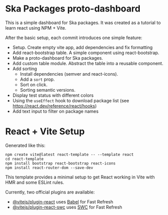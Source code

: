 # Ska Packages proto-dashboard

This is a simple dashboard for Ska packages. It was created as a tutorial to learn react using NPM + Vite.

After the basic setup, each commit introduces one simple feature:

- Setup. Create empty vite app, add dependencies and fix formatting
- Add react-bootstrap table. A simple component using react-bootstrap.
- Make a proto-dashboard for Ska packages.
- Add custom table module. Abstract the table into a reusable component.
- Add sorting
  - Install dependencies (semver and react-icons).
  - Add a `sort` prop.
  - Sort on click.
  - Sorting semantic versions.
- Display test status with different colors
- Using the `useEffect` hook to download package list (see https://react.dev/reference/react/hooks)
- Add text input to filter on package names

# React + Vite Setup

Generated like this:

```
npm create vite@latest react-template -- --template react
cd react-template
npm install bootstrap react-bootstrap react-icons
npm install react-router-dom --save-dev
```

This template provides a minimal setup to get React working in Vite with HMR and some ESLint rules.

Currently, two official plugins are available:

- [@vitejs/plugin-react](https://github.com/vitejs/vite-plugin-react/blob/main/packages/plugin-react/README.md) uses [Babel](https://babeljs.io/) for Fast Refresh
- [@vitejs/plugin-react-swc](https://github.com/vitejs/vite-plugin-react-swc) uses [SWC](https://swc.rs/) for Fast Refresh
